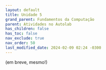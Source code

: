 ```yaml
---
layout: default
title: Unidade 5
grand_parent: Fundamentos da Computação
parent: Atividades no Autolab
has_children: false
has_toc: false
nav_exclude: true
nav_order: 50
last_modified_date: 2024-02-09 02:24 -0300
---
```


(em breve, mesmo!)
